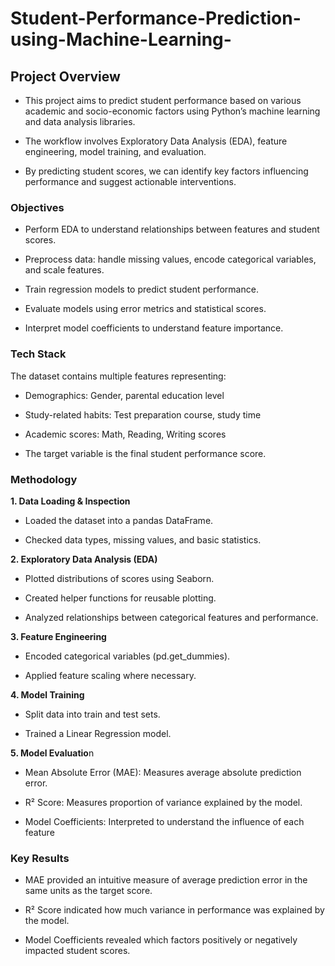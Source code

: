 # Student-Performance-Prediction-using-Machine-Learning-

## Project Overview
 - This project aims to predict student performance based on various academic and socio-economic factors using Python’s machine learning and data analysis libraries.

 - The workflow involves Exploratory Data Analysis (EDA), feature engineering, model training, and evaluation.

 - By predicting student scores, we can identify key factors influencing performance and suggest actionable interventions.

### Objectives
 - Perform EDA to understand relationships between features and student scores.

 - Preprocess data: handle missing values, encode categorical variables, and scale features.

 - Train regression models to predict student performance.

 - Evaluate models using error metrics and statistical scores.

 - Interpret model coefficients to understand feature importance.

### Tech Stack
The dataset contains multiple features representing:

 - Demographics: Gender, parental education level

 - Study-related habits: Test preparation course, study time

 - Academic scores: Math, Reading, Writing scores

 - The target variable is the final student performance score.

### Methodology
**1. Data Loading & Inspection**

 - Loaded the dataset into a pandas DataFrame.

 - Checked data types, missing values, and basic statistics.

**2. Exploratory Data Analysis (EDA)**

 - Plotted distributions of scores using Seaborn.

 - Created helper functions for reusable plotting.

 - Analyzed relationships between categorical features and performance.

**3. Feature Engineering**

 - Encoded categorical variables (pd.get_dummies).

 - Applied feature scaling where necessary.

**4. Model Training**

 - Split data into train and test sets.

 - Trained a Linear Regression model.

**5. Model Evaluatio**n

 - Mean Absolute Error (MAE): Measures average absolute prediction error.

 - R² Score: Measures proportion of variance explained by the model.

 - Model Coefficients: Interpreted to understand the influence of each feature

### Key Results

 - MAE provided an intuitive measure of average prediction error in the same units as the target score.

 - R² Score indicated how much variance in performance was explained by the model.

 - Model Coefficients revealed which factors positively or negatively impacted student scores.

